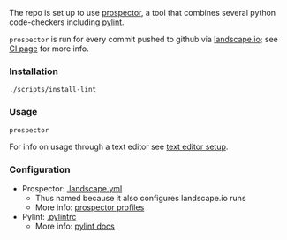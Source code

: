 The repo is set up to use [prospector](http://prospector.landscape.io/en/master/index.html), a tool that combines several python code-checkers including [pylint](http://www.pylint.org/).

`prospector` is run for every commit pushed to github via [landscape.io](https://landscape.io/github/aisapatino/sjfnw); see [CI page](/workflow/continuous-integration.md) for more info.

### Installation

`./scripts/install-lint`

### Usage

`prospector`

For info on usage through a text editor see [text editor setup](text-editor-setup.md).

### Configuration

- Prospector: [.landscape.yml](https://github.com/aisapatino/sjfnw/blob/master/.landscape.yml)
    - Thus named because it also configures landscape.io runs
    - More info: [prospector profiles](http://prospector.landscape.io/en/master/profiles.html#builtin-profiles)
- Pylint: [.pylintrc](https://github.com/aisapatino/sjfnw/blob/master/.pylintrc)
    - More info: [pylint docs](http://docs.pylint.org/features.html)
